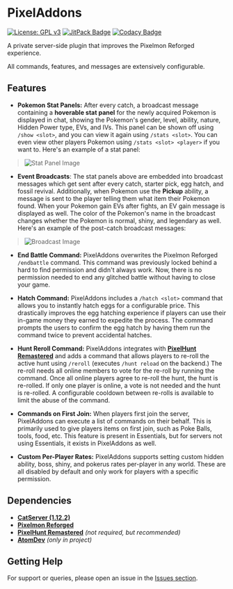 # PixelAddons

[![License: GPL v3](https://img.shields.io/badge/License-GPLv3-blue.svg)](https://www.gnu.org/licenses/gpl-3.0)
[![JitPack Badge](https://jitpack.io/v/Foulest/PixelAddons.svg)](https://jitpack.io/#Foulest/PixelAddons)
[![Codacy Badge](https://app.codacy.com/project/badge/Grade/338803e66b67417686545c92133604a9)](https://app.codacy.com/gh/Foulest/PixelAddons/dashboard)

A private server-side plugin that improves the Pixelmon Reforged experience.

All commands, features, and messages are extensively configurable.

## Features

- **Pokemon Stat Panels:** After every catch, a broadcast message containing a **hoverable stat panel** for the newly
  acquired Pokemon is displayed in chat, showing the Pokemon's gender, level, ability, nature, Hidden Power type, EVs,
  and IVs. This panel can be shown off using `/show <slot>`, and you can view it again using `/stats <slot>`. You can
  even view other players Pokemon using `/stats <slot> <player>` if you want to. Here's an example of a stat panel:

> ![Stat Panel Image](https://i.imgur.com/DcmbssN.png)

- **Event Broadcasts**: The stat panels above are embedded into broadcast messages which get sent after every catch,
  starter pick, egg hatch, and fossil revival. Additionally, when Pokemon use the **Pickup** ability, a message is sent
  to the player telling them what item their Pokemon found. When your Pokemon gain EVs after fights, an EV gain message
  is displayed as well. The color of the Pokemon's name in the broadcast changes whether the Pokemon is normal, shiny,
  and legendary as well. Here's an example of the post-catch broadcast messages:

> ![Broadcast Image](https://i.imgur.com/rXqzPWK.png)

- **End Battle Command:** PixelAddons overwrites the Pixelmon Reforged `/endbattle` command. This command was previously
  locked behind a hard to find permission and didn't always work. Now, there is no permission needed to end any glitched
  battle without having to close your game.

- **Hatch Command:** PixelAddons includes a `/hatch <slot>` command that allows you to instantly hatch eggs for a
  configurable price. This drastically improves the egg hatching experience if players can use their in-game money they
  earned to expedite the process. The command prompts the users to confirm the egg hatch by having them run the command
  twice to prevent accidental hatches.

- **Hunt Reroll Command:** PixelAddons integrates with **[PixelHunt Remastered](https://pixelmonmod.com/wiki/PixelHunt_Remastered)** and adds a command that allows
  players to re-roll the active hunt using `/reroll` (executes `/hunt reload` on the backend.) The re-roll needs all
  online members to vote for the re-roll by running the command. Once all online players agree to re-roll the hunt, the
  hunt is re-rolled. If only one player is online, a vote is not needed and the hunt is re-rolled. A configurable
  cooldown between re-rolls is available to limit the abuse of the command.

- **Commands on First Join:** When players first join the server, PixelAddons can execute a list of commands on their
  behalf. This is primarily used to give players items on first join, such as Poke Balls, tools, food, etc. This feature
  is present in Essentials, but for servers not using Essentials, it exists in PixelAddons as well.

- **Custom Per-Player Rates:** PixelAddons supports setting custom hidden ability, boss, shiny, and pokerus rates
  per-player in any world. These are all disabled by default and only work for players with a specific permission.

## Dependencies

- **[CatServer (1.12.2)](https://catmc.org/)**
- **[Pixelmon Reforged](https://reforged.gg)**
- **[PixelHunt Remastered](https://pixelmonmod.com/wiki/PixelHunt_Remastered)** *(not required, but recommended)*
- **[AtomDev](https://github.com/josephworks/AtomMC)** *(only in project)*

## Getting Help

For support or queries, please open an issue in the [Issues section](https://github.com/Foulest/PixelAddons/issues).
